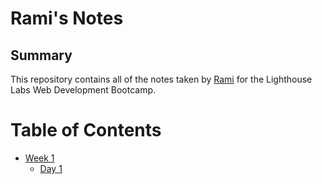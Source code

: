 # Rami's Notes

## Summary

This repository contains all of the notes taken by [Rami](https://github.com/rhass99/) for the Lighthouse Labs Web Development Bootcamp.

# Table of Contents
* [Week 1](/Week_1)
    * [Day 1](/Week_1/Day_1)